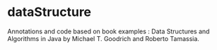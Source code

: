 # dataStructure

Annotations and code based on book examples : Data Structures and Algorithms in Java by Michael T. Goodrich and Roberto Tamassia.
